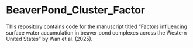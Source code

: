 # BeaverPond_Cluster_Factor
This repository contains code for the manuscript titled “Factors influencing surface water accumulation in beaver pond complexes across the Western United States” by Wan et al. (2025).
